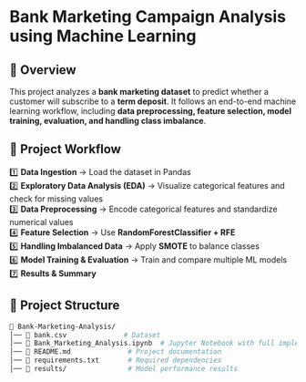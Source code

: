# **Bank Marketing Campaign Analysis using Machine Learning**

## 📌 Overview  
This project analyzes a **bank marketing dataset** to predict whether a customer will subscribe to a **term deposit**. It follows an end-to-end machine learning workflow, including **data preprocessing, feature selection, model training, evaluation, and handling class imbalance**.  

## 🚀 Project Workflow  
1️⃣ **Data Ingestion** → Load the dataset in Pandas  
2️⃣ **Exploratory Data Analysis (EDA)** → Visualize categorical features and check for missing values  
3️⃣ **Data Preprocessing** → Encode categorical features and standardize numerical values  
4️⃣ **Feature Selection** → Use **RandomForestClassifier + RFE**  
5️⃣ **Handling Imbalanced Data** → Apply **SMOTE** to balance classes  
6️⃣ **Model Training & Evaluation** → Train and compare multiple ML models  
7️⃣ **Results & Summary**  

## 📂 Project Structure  
```bash
📁 Bank-Marketing-Analysis/
│── 📄 bank.csv              # Dataset
│── 📄 Bank_Marketing_Analysis.ipynb  # Jupyter Notebook with full implementation
│── 📄 README.md              # Project documentation
│── 📄 requirements.txt       # Required dependencies
│── 📁 results/               # Model performance results

